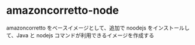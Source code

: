 # amazoncorretto-node

amazoncorretto をベースイメージとして、追加で noodejs をインストールして、Java と nodejs コマンドが利用できるイメージを作成する
